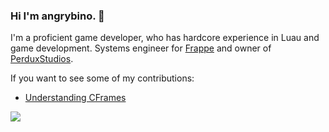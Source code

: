 ### Hi I'm angrybino. 👋

I'm a proficient game developer, who has hardcore experience in Luau and game development. Systems engineer for [Frappe](https://www.roblox.com/groups/950346/Frapp#!/about) and owner of [PerduxStudios](https://www.roblox.com/groups/8876330/Perdux-Studios#!/about). 

If you want to see some of my contributions:

- [Understanding CFrames](https://devforum.roblox.com/t/understanding-cframes/998905)

<img src = "https://github-readme-stats.vercel.app/api?username=angrybino&&show_icons=true&title_color=ffffff&icon_color=bb2acf&text_color=daf7dc&bg_color=151515">
